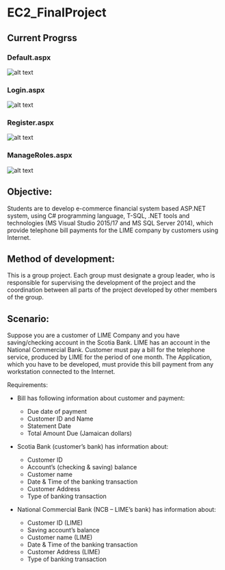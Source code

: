 # EC2_FinalProject

## Current Progrss

### Default.aspx
![alt text](https://github.com/Lithium95/EC2_FinalProject/blob/master/img/1.png "Preview")

### Login.aspx
![alt text](https://github.com/Lithium95/EC2_FinalProject/blob/master/img/2.png "Preview2")

### Register.aspx
![alt text](https://github.com/Lithium95/EC2_FinalProject/blob/master/img/3.png "Preview3")

### ManageRoles.aspx
![alt text](https://github.com/Lithium95/EC2_FinalProject/blob/master/img/4.png "Preview4")

## Objective:
Students are to develop e-commerce financial system based ASP.NET system, using C# programming language, T-SQL, .NET tools and technologies (MS Visual Studio 2015/17 and MS SQL Server 2014), which provide telephone bill payments for the LIME company by customers using Internet.

## Method of development:
This is a group project. Each group must designate a group leader, who is responsible for supervising the development of the project and the coordination between all parts of the project developed by other members of the group.

## Scenario:
Suppose you are a customer of LIME Company and you have saving/checking account in the Scotia Bank. LIME has an account in the National Commercial Bank. Customer must pay a bill for the telephone service, produced by LIME for the period of one month. The Application, which you have to be developed, must provide this bill payment from any workstation connected to the Internet.

Requirements:
* Bill has following information about customer and payment:
  - Due date of payment
  - Customer ID and Name
  - Statement Date
  - Total Amount Due (Jamaican dollars)

* Scotia Bank (customer’s bank) has information about:
  - Customer ID
  - Account’s (checking & saving) balance
  - Customer name
  - Date & Time of the banking transaction
  - Customer Address
  - Type of banking transaction

* National Commercial Bank (NCB – LIME’s bank) has information about:
  - Customer ID (LIME)
  - Saving account’s balance
  - Customer name (LIME)
  - Date & Time of the banking transaction
  - Customer Address (LIME)
  - Type of banking transaction
